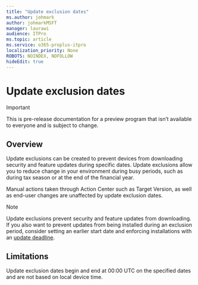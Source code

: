 ```yaml
---
title: "Update exclusion dates"
ms.author: johmark
author: johmarkMSFT
manager: laurawi
audience: ITPro
ms.topic: article
ms.service: o365-proplus-itpro
localization_priority: None
ROBOTS: NOINDEX, NOFOLLOW
hideEdit: true
---
```


# Update exclusion dates

> [!IMPORTANT]
> This is pre-release documentation for a preview program that isn’t available to everyone and is subject to change.

## Overview

Update exclusions can be created to prevent devices from downloading security and feature updates during specific dates. Update exclusions allow you to reduce change in your environment during busy periods, such as during tax season or at the end of the financial year.

Manual actions taken through Action Center such as Target Version, as well as end-user changes are unaffected by update exclusion dates.

> [!NOTE]
> Update exclusions prevent security and feature updates from downloading. If you also want to prevent updates from being installed during an exclusion period, consider setting an earlier start date and enforcing installations with an [update deadline](update-deadline.md).

## Limitations

Update exclusion dates begin and end at 00:00 UTC on the specified dates and are not based on local device time.
